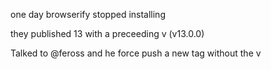one day browserify stopped installing

they published 13 with a preceeding v (v13.0.0)

Talked to @feross and he force push a new tag without the v